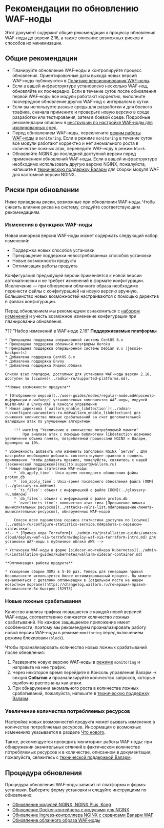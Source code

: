 # Рекомендации по обновлению WAF‑ноды

Этот документ содержит общие рекомендации к процессу обновления WAF‑ноды до версии 2.16, а также описание возможных рисков и способов их минимизации.

## Общие рекомендации

* Планируйте обновление WAF‑ноды и контролируйте процесс обновления. Ориентировочные даты выхода новых версий WAF‑ноды публикуются в [Политике версионирования WAF‑ноды](versioning-policy.md).
* Если в вашей инфраструктуре установлено несколько WAF‑нод, обновляйте их поочередно. Если в течение суток после обновления первой WAF‑ноды все модули работают корректно, выполните поочередное обновление других WAF‑нод с интервалом в сутки.
* Если вы используете разные среды для разработки и для боевого трафика, сначала примените и проверьте новую версию в среде разработки или тестирования, затем в боевой среде. Подробные рекомендации описаны в [инструкции по настройке WAF‑ноды для изолированных сред](../admin-ru/configuration-guides/waf-in-separated-environments/configure-waf-in-separated-environments.md#обновление-настроенной-wafноды).
* Перед обновлением WAF‑ноды, переключите [режим работы WAF‑ноды](../admin-ru/configure-wallarm-mode.md) в `monitoring`. Если в режиме `monitoring` в течение суток все модули работают корректно и нет аномального роста в количестве ложных атак, переведите WAF‑ноду в режим `block`.
* Обновляйте NGINX до последней доступной версии перед применением обновлений WAF‑ноды. Если в вашей инфраструктуре необходимо использовать другую версию NGINX, пожалуйста, напишите в [техническую поддержку Валарм](mailto:support@wallarm.ru) для сборки модуля WAF для кастомной версии NGINX.

## Риски при обновлении

Ниже приведены риски, возможные при обновлении WAF‑ноды. Чтобы снизить влияние риска на систему, следуйте соответствующим рекомендациям.

### Изменения в функциях WAF‑ноды

Новая минорная версия WAF‑ноды может содержать следующий набор изменений:

* Поддержка новых способов установки
* Прекращение поддержки невостребованных способов установки
* Новые возможности продукта
* Оптимизация работы продукта

Конфигурация предыдущей версии применяется к новой версии автоматически и не требует изменений в формате конфигурации. Исключение — при обновлении облачного образа необходимо перенести файлы с конфигурацией на новую версию вручную. Большинство новых возможностей настраиваются с помощью директив в файлах конфигурации.

Перед обновлением мы рекомендуем ознакомиться с [набором изменений](what-is-new.md) и учесть возможное изменение конфигурации при планировании обновления.

??? "Набор изменений в WAF‑ноде 2.16"
    **Поддерживаемые платформы**

    * Прекращена поддержка операционной системы CentOS 6.x
    * Прекращена поддержка облачной платформы Heroku
    * Прекращена поддержка операционной системы Debian 8.x (jessie-backports)
    * Добавлена поддержка CentOS 8.x
    * Добавлена поддержка Envoy
    * Добавлена поддержка Яндекс.Облака

    Список всех платформ, доступных для установки WAF‑ноды версии 2.16, доступен по [ссылке](../admin-ru/supported-platforms.md).

    **Новые возможности продукта**

    * [Отображение версий](../user-guides/nodes/regular-node.md#просмотр-информации-о-wafноде) установленных компонентов WAF‑ноды, модулей NGINX-WAF и Envoy-WAF в Консоли управления
    * Новая директива [`wallarm_enable_libdtection`](../admin-ru/configure-parameters-ru.md#wallarm_enable_libdetection) для снижения количества ложных срабатываний за счет дополнительной валидации атак по улучшенным алгоритмам

        !!! warning "Увеличение в количестве потребляемой памяти"
            При анализе атак с помощью библиотеки libdetection возможно увеличение объема памяти, потребляемой процессами NGINX и Валарм, примерно на 10%.
            
    * Возможность добавить или изменить заголовок NGINX `Server`. Для настройки необходимо добавить соответствующее правило в профиль приложения. Чтобы добавить правило, пожалуйста, свяжитесь с нашей [технической поддержкой](mailto:support@wallarm.ru)
    * Новые параметры статистики WAF‑ноды:
        * `db_apply_time`: Unix‑время последнего обновления файла proton.db
        * `lom_apply_time`: Unix‑время последнего обновления файла [ЛОМ](../glossary-ru.md#лом)
        * `ts_files`: объект с информацией о файле [ЛОМ](../glossary-ru.md#лом)
        * `db_files`: объект с информацией о файле proton.db
        * `overlimits_time`: количество атак типа [Превышение лимита вычислительных ресурсов](../attacks-vulns-list.md#превышение-лимита-вычислительных-ресурсов), обнаруженных WAF‑нодой

        Список всех параметров сервиса статистики доступен по [ссылке](../admin-ru/configure-statistics-service.md#работа-с-сервисом-статистики).
    <!-- * [Пример кода Terraform](../admin-ru/installation-guides/amazon-cloud/deploy-waf-via-terraform/deploy-waf-via-terraform-intro.md) для установки WAF‑ноды в публичное облако AWS -->

    * Установка WAF‑ноды в форме [sidecar‑контейнера Kubernetes](../admin-ru/installation-guides/kubernetes/wallarm-sidecar-container.md)

    **Оптимизация работы продукта**

    * Ускорение сборки ЛОМа в 5‑10 раз. Теперь для генерации правил безопасности используется более оптимизированный процесс. Вы можете ознакомиться с деталями оптимизации в [отдельном посте на нашем новостном портале](https://changelog.wallarm.ru/генерация-правил-безопасности-5x-быстрее-152573)

### Новые ложные срабатывания

Качество анализа трафика повышается с каждой новой версией WAF‑ноды, соответственно снижается количество ложных срабатываний. Но каждое защищаемое приложение имеет особенности, поэтому мы рекомендуем проанализировать работу новой версии WAF‑ноды в режиме `monitoring` перед включением режима блокировки (`block`).

Чтобы проанализировать количество новых ложных срабатываний после обновления:

1. Разверните новую версию WAF‑ноды в [режиме](../admin-ru/configure-wallarm-mode.md) `monitoring` и направьте на нее трафик.
2. Через некоторое время перейдите в Консоль управления Валарм → секция **События** и проанализируйте количество запросов, которые ошибочно распознаны как атаки.
3. При обнаружении аномального роста в количестве ложных срабатываний, пожалуйста, напишите в [техническую поддержку Валарм](mailto:support@wallarm.ru).

### Увеличение количества потребляемых ресурсов

Настройка новых возможностей продукта может вызвать изменение в количестве потребляемых ресурсов. Информация о возможных изменениях указывается в разделе [Что нового](what-is-new.md).

Также, рекомендуется проводить мониторинг работы WAF‑ноды: при обнаружении значительных отличий в фактическом количестве потребляемых ресурсов и в количестве, описанном в документации, пожалуйста, свяжитесь с [технической поддержкой Валарм](mailto:support@wallarm.ru).

## Процедура обновления

Процедура обновления WAF‑ноды зависит от платформы и формы установки. Выберите форму установки и следуйте инструкциям по обновлению:

* [Обновление модулей NGINX, NGINX Plus, Kong](nginx-modules.md)
* [Обновление Docker‑контейнера с модулями для NGINX](docker-container.md)
* [Обновление Ingress‑контроллера NGINX с сервисами Валарм WAF](ingress-controller.md)
* [Обновление облачного образа WAF‑ноды](cloud-image.md)